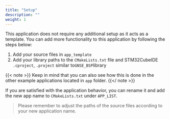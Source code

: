 ```yaml
---
title: "Setup"
description: ""
weight: 1
---
```


This application does not require any additional setup as it acts as a template.
You can add more functionality to this application by following the steps below:

1. Add your source files in `app_template`
2. Add your library paths to the `CMakeLists.txt` file and STM32CubeIDE `.cproject`, `.project` similar to`GNSE_BSP`library

{{< note >}} Keep in mind that you can also see how this is done in the other example applications located in `app` folder. {{</ note >}}

If you are satisfied with the application behavior, you can rename it and add the new app name to `CMakeLists.txt` under `APP_LIST`.

> Please remember to adjust the paths of the source files according to your new application name.
